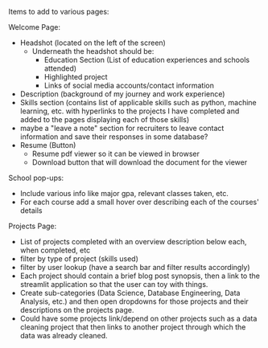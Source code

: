 Items to add to various pages:

Welcome Page:
- Headshot (located on the left of the screen)
    - Underneath the headshot should be:
        - Education Section (List of education experiences and schools attended)
        - Highlighted project
        - Links of social media accounts/contact information
- Description (background of my journey and work experience)
- Skills section (contains list of applicable skills such as python, machine learning, etc. with hyperlinks to the projects I have completed and added to the pages displaying each of those skills)
- maybe a "leave a note" section for recruiters to leave contact information and save their responses in some database?
- Resume (Button)
    - Resume pdf viewer so it can be viewed in browser
    - Download button that will download the document for the viewer

School pop-ups:
- Include various info like major gpa, relevant classes taken, etc.
- For each course add a small hover over describing each of the courses' details

Projects Page:
- List of projects completed with an overview description below each, when completed, etc
- filter by type of project (skills used)
- filter by user lookup (have a search bar and filter results accordingly)
- Each project should contain a brief blog post synopsis, then a link to the streamlit application so that the user can toy with things. 
- Create sub-categories (Data Science, Database Engineering, Data Analysis, etc.) and then open dropdowns for those projects and their descriptions on the projects page. 
- Could have some projects link/depend on other projects such as a data cleaning project that then links to another project through which the data was already cleaned. 